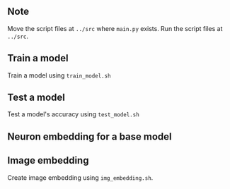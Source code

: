 ## Note
Move the script files at `../src` where `main.py` exists. 
Run the script files at `../src`.

## Train a model
Train a model using `train_model.sh`

## Test a model
Test a model's accuracy using `test_model.sh`

## Neuron embedding for a base model

## Image embedding
Create image embedding using `img_embedding.sh`.